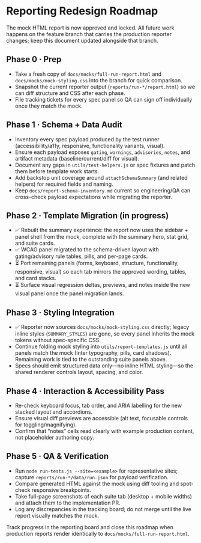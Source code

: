 # Reporting Redesign Roadmap

The mock HTML report is now approved and locked. All future work happens on the feature branch that carries the production reporter changes; keep this document updated alongside that branch.

## Phase 0 · Prep
- Take a fresh copy of `docs/mocks/full-run-report.html` and `docs/mocks/mock-styling.css` into the branch for quick comparison.
- Snapshot the current reporter output (`reports/run-*/report.html`) so we can diff structure and CSS after each phase.
- File tracking tickets for every spec panel so QA can sign off individually once they match the mock.

## Phase 1 · Schema + Data Audit
- Inventory every spec payload produced by the test runner (accessibility/a11y, responsive, functionality variants, visual).
- Ensure each payload exposes `gating`, `warnings`, `advisories`, `notes`, and artifact metadata (baseline/current/diff for visual).
- Document any gaps in `utils/test-helpers.js` or spec fixtures and patch them before template work starts.
- Add backstop unit coverage around `attachSchemaSummary` (and related helpers) for required fields and naming.
- Keep `docs/report-schema-inventory.md` current so engineering/QA can cross-check payload expectations while migrating the reporter.

## Phase 2 · Template Migration (in progress)
- ✅ Rebuilt the summary experience: the report now uses the sidebar + panel shell from the mock, complete with the summary hero, stat grid, and suite cards.
- ✅ WCAG panel migrated to the schema-driven layout with gating/advisory rule tables, pills, and per-page cards.
- ⏳ Port remaining panels (forms, keyboard, structure, functionality, responsive, visual) so each tab mirrors the approved wording, tables, and card stacks.
- ⏳ Surface visual regression deltas, previews, and notes inside the new visual panel once the panel migration lands.

## Phase 3 · Styling Integration
- ✅ Reporter now sources `docs/mocks/mock-styling.css` directly; legacy inline styles (`SUMMARY_STYLES`) are gone, so every panel inherits the mock tokens without spec-specific CSS.
- Continue folding mock styling into `utils/report-templates.js` until all panels match the mock (Inter typography, pills, card shadows). Remaining work is tied to the outstanding suite panels above.
- Specs should emit structured data only—no inline HTML styling—so the shared renderer controls layout, spacing, and color.

## Phase 4 · Interaction & Accessibility Pass
- Re-check keyboard focus, tab order, and ARIA labelling for the new stacked layout and accordions.
- Ensure visual diff previews are accessible (alt text, focusable controls for toggling/magnifying).
- Confirm that “notes” cells read clearly with example production content, not placeholder authoring copy.

## Phase 5 · QA & Verification
- Run `node run-tests.js --site=<example>` for representative sites; capture `reports/run-*/data/run.json` for payload verification.
- Compare generated HTML against the mock using diff tooling and spot-check responsive breakpoints.
- Take full-page screenshots of each suite tab (desktop + mobile widths) and attach them to the implementation PR.
- Log any discrepancies in the tracking board; do not merge until the live report visually matches the mock.

Track progress in the reporting board and close this roadmap when production reports render identically to `docs/mocks/full-run-report.html`.
